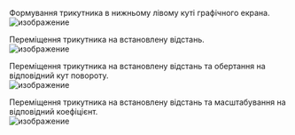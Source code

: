 Формування трикутника в нижньому лівому куті графічного екрана.<br>
![изображение](https://github.com/user-attachments/assets/950ebdff-f6e2-4f48-904e-12958f63e0db)

Переміщення трикутника на встановлену відстань.<br>
![изображение](https://github.com/user-attachments/assets/43c97124-daf8-47e1-8e88-d4378b130d9e)

Переміщення трикутника на встановлену відстань та обертання на відповідний кут повороту.<br>
![изображение](https://github.com/user-attachments/assets/575ebe1c-1a66-4e09-8007-205b365bcef5)

Переміщення трикутника на встановлену відстань та масштабування на відповідний коефіцієнт.<br>
![изображение](https://github.com/user-attachments/assets/d3dc3e10-5894-4c80-a8d6-b715ff814429)

 
